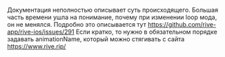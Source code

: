 Документация неполностью описывает суть происходящего. Большая часть времени ушла на понимание, почему при изменении loop мода, он не менялся. Подробно это описывается тут https://github.com/rive-app/rive-ios/issues/291
Если кратко, то нужно в обязательном порядке задавать animationName, который можно стягивать с сайта https://www.rive.rip/

